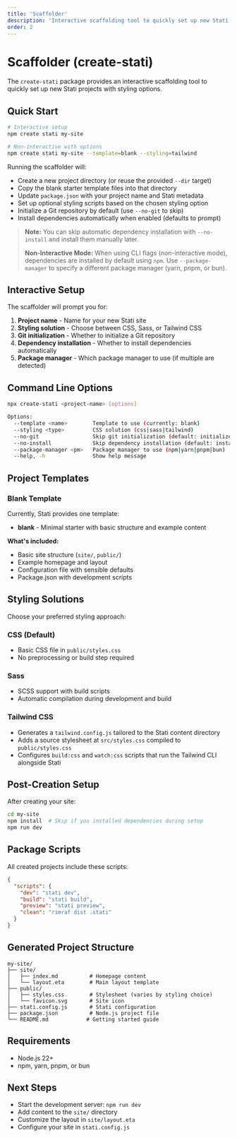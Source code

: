 ```yaml
---
title: 'Scaffolder'
description: 'Interactive scaffolding tool to quickly set up new Stati projects.'
order: 2
---
```


# Scaffolder (create-stati)

The `create-stati` package provides an interactive scaffolding tool to quickly set up new Stati projects with styling options.

## Quick Start

```bash
# Interactive setup
npm create stati my-site

# Non-interactive with options
npm create stati my-site --template=blank --styling=tailwind
```

Running the scaffolder will:

- Create a new project directory (or reuse the provided `--dir` target)
- Copy the blank starter template files into that directory
- Update `package.json` with your project name and Stati metadata
- Set up optional styling scripts based on the chosen styling option
- Initialize a Git repository by default (use `--no-git` to skip)
- Install dependencies automatically when enabled (defaults to prompt)

> **Note:** You can skip automatic dependency installation with `--no-install` and install them manually later.
>
> **Non-Interactive Mode:** When using CLI flags (non-interactive mode), dependencies are installed by default using `npm`. Use `--package-manager` to specify a different package manager (yarn, pnpm, or bun).

## Interactive Setup

The scaffolder will prompt you for:

1. **Project name** - Name for your new Stati site
2. **Styling solution** - Choose between CSS, Sass, or Tailwind CSS
3. **Git initialization** - Whether to initialize a Git repository
4. **Dependency installation** - Whether to install dependencies automatically
5. **Package manager** - Which package manager to use (if multiple are detected)

## Command Line Options

```bash
npx create-stati <project-name> [options]

Options:
  --template <name>        Template to use (currently: blank)
  --styling <type>         CSS solution (css|sass|tailwind)
  --no-git                 Skip git initialization (default: initializes Git)
  --no-install             Skip dependency installation (default: installs dependencies)
  --package-manager <pm>   Package manager to use (npm|yarn|pnpm|bun)
  --help, -h               Show help message
```

## Project Templates

### Blank Template

Currently, Stati provides one template:

- **blank** - Minimal starter with basic structure and example content

**What's included:**

- Basic site structure (`site/`, `public/`)
- Example homepage and layout
- Configuration file with sensible defaults
- Package.json with development scripts

## Styling Solutions

Choose your preferred styling approach:

### CSS (Default)

- Basic CSS file in `public/styles.css`
- No preprocessing or build step required

### Sass

- SCSS support with build scripts
- Automatic compilation during development and build

### Tailwind CSS

- Generates a `tailwind.config.js` tailored to the Stati content directory
- Adds a source stylesheet at `src/styles.css` compiled to `public/styles.css`
- Configures `build:css` and `watch:css` scripts that run the Tailwind CLI alongside Stati

## Post-Creation Setup

After creating your site:

```bash
cd my-site
npm install  # Skip if you installed dependencies during setup
npm run dev
```

## Package Scripts

All created projects include these scripts:

```json
{
  "scripts": {
    "dev": "stati dev",
    "build": "stati build",
    "preview": "stati preview",
    "clean": "rimraf dist .stati"
  }
}
```

## Generated Project Structure

```text
my-site/
├── site/
│   ├── index.md          # Homepage content
│   └── layout.eta        # Main layout template
├── public/
│   ├── styles.css        # Stylesheet (varies by styling choice)
│   └── favicon.svg       # Site icon
├── stati.config.js       # Stati configuration
├── package.json          # Node.js project file
└── README.md            # Getting started guide
```

## Requirements

- Node.js 22+
- npm, yarn, pnpm, or bun

## Next Steps

- Start the development server: `npm run dev`
- Add content to the `site/` directory
- Customize the layout in `site/layout.eta`
- Configure your site in `stati.config.js`
